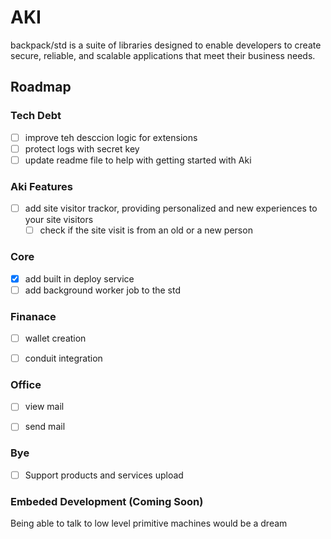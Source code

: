 # AKI

backpack/std is a suite of libraries designed to enable developers to create
secure, reliable, and scalable applications that meet their business needs.

## Roadmap

### Tech Debt
- [ ] improve teh desccion logic for extensions
- [ ] protect logs with secret key
- [ ] update readme file to help with getting started with Aki

### Aki Features

- [ ] add site visitor trackor, providing personalized and new experiences to
      your site visitors
  - [ ] check if the site visit is from an old or a new person

### Core

- [x] add built in deploy service
- [ ] add background worker job to the std

### Finanace
- [ ] wallet creation
- [ ] conduit integration


### Office
- [ ] view mail
- [ ] send mail


### Bye
- [ ] Support products and services upload

### Embeded Development (Coming Soon)
Being able to talk to low level primitive machines would be a dream


